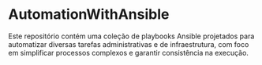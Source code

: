 # AutomationWithAnsible
Este repositório contém uma coleção de playbooks Ansible projetados para automatizar diversas tarefas administrativas e de infraestrutura, com foco em simplificar processos complexos e garantir consistência na execução.
